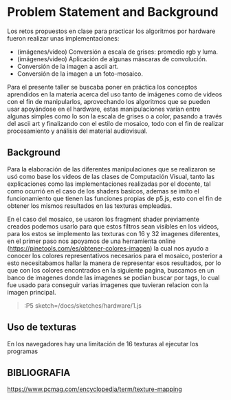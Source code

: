 # Problem Statement and Background

Los retos propuestos en clase para practicar los algoritmos por hardware fueron realizar unas implementaciones:

* (imágenes/video) Conversión a escala de grises: promedio rgb y luma.
* (imágenes/video) Aplicación de algunas máscaras de convolución.
* Conversión de la imagen a ascii art.
* Conversión de la imagen a un foto-mosaico.

Para el presente taller se buscaba poner en práctica los conceptos aprendidos en la materia acerca del uso tanto de imágenes como de videos con el fin de manipularlos, aprovechando los algoritmos que se pueden usar apoyándose en el hardware, estas manipulaciones varían entre algunas simples como lo son la escala de grises o a color, pasando a través del ascii art y finalizando con el estilo de mosaico, todo con el fin de realizar procesamiento y análisis del material audiovisual.
 
## Background  
 
Para la elaboración de las diferentes manipulaciones que se realizaron se usó como base los videos de las clases de Computación Visual, tanto las explicaciones como las implementaciones realizadas por el docente, tal como ocurrió en el caso de los shaders basicos, ademas se imito el funcionamiento que tienen las funciones propias de p5.js, esto con el fin de obtener los mismos resultados en las texturas empleadas.

En el caso del mosaico, se usaron los fragment shader previamente creados podemos usarlo para que estos filtros sean visibles en los videos, para los estos se implemento las texturas con 16 y 32 imagenes diferentes, en el primer paso nos apoyamos de una herramienta online (https://pinetools.com/es/obtener-colores-imagen) la cual nos ayudo a conocer los colores representativos necesarios para el mosaico, posterior a esto necesitabamos hallar la manera de representar esos resultados, por lo que con los colores encontrados en la siguiente pagina, buscamos en un banco de imagenes donde las imagenes se podian buscar por tags, lo cual fue usado para conseguir varias imagenes que tuvieran relacion con la imagen principal.

> :P5 sketch=/docs/sketches/hardware/1.js
## Uso de texturas

En los navegadores hay una limitación de 16 texturas al ejecutar los programas

## BIBLIOGRAFIA
https://www.pcmag.com/encyclopedia/term/texture-mapping
